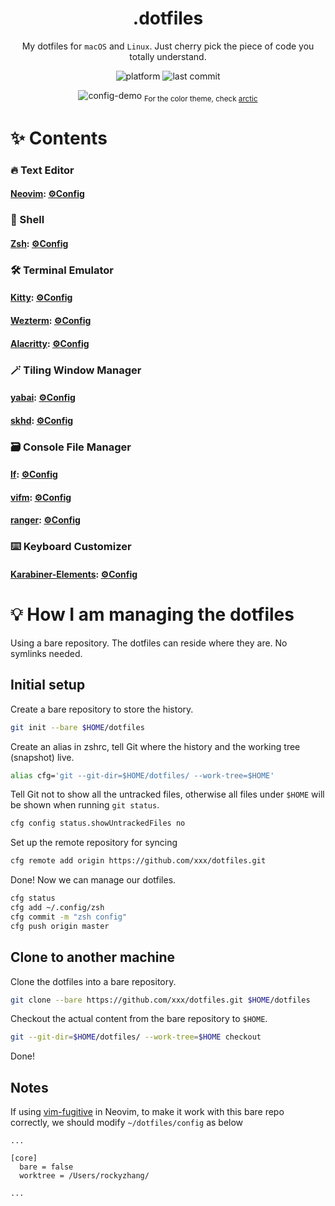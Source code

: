 <div align="center">

# .dotfiles

My dotfiles for `macOS` and `Linux`. Just cherry pick the piece of code you totally understand.

![platform](https://img.shields.io/badge/platform-macOS%2FLinux-blue)
![last commit](https://img.shields.io/github/last-commit/rockyzhang24/dotfiles)
  
![config-demo](https://user-images.githubusercontent.com/11582667/220463312-8559aba9-e0d8-4bdc-8d02-3dc322204df4.png)
  <sub>For the color theme, check [arctic](https://github.com/rockyzhang24/arctic.nvim)</sub>

</div>

# ✨ Contents

### 🔥 Text Editor

#### [Neovim](https://neovim.io): [⚙️Config](./.config/nvim/)

### 🐚 Shell

#### [Zsh](https://www.zsh.org): [⚙️Config](./.config/zsh/)

### 🛠️ Terminal Emulator

#### [Kitty](https://sw.kovidgoyal.net/kitty/): [⚙️Config](./.config/kitty/)

#### [Wezterm](https://wezfurlong.org/wezterm/): [⚙️Config](./.config/wezterm/)

#### [Alacritty](https://alacritty.org): [⚙️Config](./.config/alacritty/)

### 🪄 Tiling Window Manager

#### [yabai](https://github.com/koekeishiya/yabai): [⚙️Config](./.config/yabai/)
#### [skhd](https://github.com/koekeishiya/skhd): [⚙️Config](./.config/yabai/)

### 🗃️ Console File Manager

#### [lf](https://pkg.go.dev/github.com/gokcehan/lf): [⚙️Config](./.config/lf/)

#### [vifm](https://vifm.info): [⚙️Config](./.config/vifm/)

#### [ranger](https://ranger.github.io): [⚙️Config](./.config/ranger/)

### ⌨️ Keyboard Customizer

#### [Karabiner-Elements](https://karabiner-elements.pqrs.org): [⚙️Config](./.config/karabiner/)

# 💡 How I am managing the dotfiles

Using a bare repository. The dotfiles can reside where they are. No symlinks needed.

## Initial setup

Create a bare repository to store the history.

```bash
git init --bare $HOME/dotfiles
```

Create an alias in zshrc, tell Git where the history and the working tree (snapshot) live.

```bash
alias cfg='git --git-dir=$HOME/dotfiles/ --work-tree=$HOME'
```

Tell Git not to show all the untracked files, otherwise all files under `$HOME` will be shown when running `git status`.

```bash
cfg config status.showUntrackedFiles no
```

Set up the remote repository for syncing

```bash
cfg remote add origin https://github.com/xxx/dotfiles.git
```

Done! Now we can manage our dotfiles.

```bash
cfg status
cfg add ~/.config/zsh
cfg commit -m "zsh config"
cfg push origin master
```

## Clone to another machine

Clone the dotfiles into a bare repository.

```bash
git clone --bare https://github.com/xxx/dotfiles.git $HOME/dotfiles
```

Checkout the actual content from the bare repository to `$HOME`.

```bash
git --git-dir=$HOME/dotfiles/ --work-tree=$HOME checkout
```

Done!

## Notes

If using [vim-fugitive](https://github.com/tpope/vim-fugitive) in Neovim, to make it work with this bare repo correctly, we should modify `~/dotfiles/config` as below

```
...

[core]
  bare = false
  worktree = /Users/rockyzhang/

...
```
